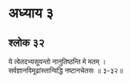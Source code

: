 # अध्याय ३

## श्लोक ३२

ये त्वेतदभ्यसूयन्तो नानुतिष्ठन्ति मे मतम् ।<br>सर्वज्ञानविमूढांस्तान्विद्धि नष्टानचेतसः ॥ ३-३२॥<br><br>

